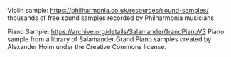 
Violin sample:
https://philharmonia.co.uk/resources/sound-samples/
thousands of free sound samples recorded by Philharmonia musicians.

Piano Sample:
https://archive.org/details/SalamanderGrandPianoV3
Piano sample from a library of  Salamander Grand Piano samples created by Alexander Holm under the Creative Commons license. 